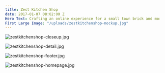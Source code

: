 ```yaml
---
title: Zest Kitchen Shop
date: 2017-01-07 08:02:00 Z
Hero Text: Crafting an online experience for a small town brick and mortar shop
First Large Image: "/uploads/zestkitchenshop-mockup.jpg"
---
```


![zestkitchenshop-closeup.jpg](/uploads/zestkitchenshop-closeup.jpg)

![zestkitchenshop-detail.jpg](/uploads/zestkitchenshop-detail.jpg)

![zestkitchenshop-footer.jpg](/uploads/zestkitchenshop-footer.jpg)

![zestkitchenshop-homepage.jpg](/uploads/zestkitchenshop-homepage.jpg)
